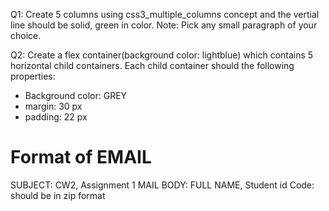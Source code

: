 Q1: Create 5 columns using css3_multiple_columns concept and the vertial line should be solid, green in color.
Note: Pick any small paragraph of your choice.

Q2: Create a flex container(background color: lightblue) which contains 5 horizontal child containers.
Each child container should the following properties:  
- Background color: GREY
- margin: 30 px
- padding: 22 px


# Format of EMAIL

SUBJECT: CW2, Assignment 1
MAIL BODY: FULL NAME, Student id
Code: should be in zip format
